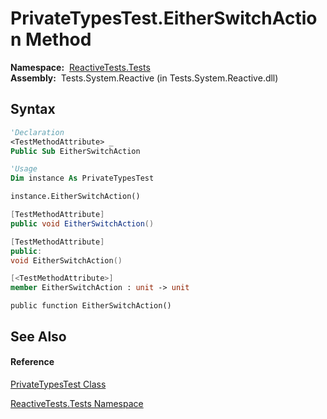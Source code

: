 # PrivateTypesTest.EitherSwitchAction Method

**Namespace:**  [ReactiveTests.Tests](ReactiveTests.Tests\ReactiveTests.Tests.md)  
**Assembly:**  Tests.System.Reactive (in Tests.System.Reactive.dll)

## Syntax

```vb
'Declaration
<TestMethodAttribute> _
Public Sub EitherSwitchAction
```

```vb
'Usage
Dim instance As PrivateTypesTest

instance.EitherSwitchAction()
```

```csharp
[TestMethodAttribute]
public void EitherSwitchAction()
```

```c++
[TestMethodAttribute]
public:
void EitherSwitchAction()
```

```fsharp
[<TestMethodAttribute>]
member EitherSwitchAction : unit -> unit 
```

```jscript
public function EitherSwitchAction()
```

## See Also

#### Reference

[PrivateTypesTest Class](PrivateTypesTest\PrivateTypesTest.md)

[ReactiveTests.Tests Namespace](ReactiveTests.Tests\ReactiveTests.Tests.md)




